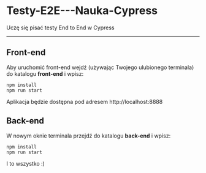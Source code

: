 # Testy-E2E---Nauka-Cypress
Uczę się pisać testy End to End w Cypress

---

## Front-end
Aby uruchomić front-end wejdź (używając Twojego ulubionego terminala) do katalogu **front-end** i wpisz: 
```
npm install
npm run start
```
Aplikacja będzie dostępna pod adresem http://localhost:8888

## Back-end
W nowym oknie terminala przejdź do katalogu **back-end** i wpisz: 
```
npm install
npm run start
```
I to wszystko :)
